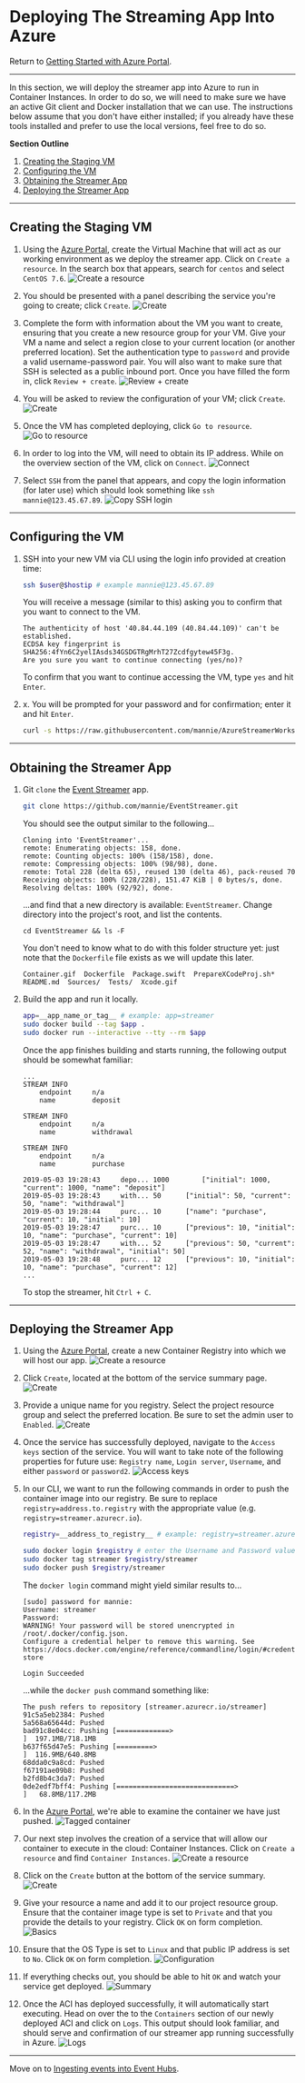 # Deploying The Streaming App Into Azure
Return to [Getting Started with Azure Portal](ReadMe.md).



---



In this section, we will deploy the streamer app into Azure to run in Container Instances. In order to do so, we will need to make sure we have an active Git client and Docker installation that we can use. The instructions below assume that you don't have either installed; if you already have these tools installed and prefer to use the local versions, feel free to do so.

**Section Outline**
1. [Creating the Staging VM](#creating-the-staging-vm)
1. [Configuring the VM](#configuring-the-vm)
1. [Obtaining the Streamer App](#obtaining-the-streamer-app)
1. [Deploying the Streamer App](#deploying-the-streamer-app)



---



## Creating the Staging VM

1. Using the [Azure Portal](https://portal.azure.com), create the Virtual Machine that will act as our working environment as we deploy the streamer app. Click on `Create a resource`. In the search box that appears, search for `centos` and select `CentOS 7.6`.
  ![Create a resource](ACI/VM/1.png)

1. You should be presented with a panel describing the service you're going to create; click `Create`.
  ![Create](ACI/VM/2.png)

1. Complete the form with information about the VM you want to create, ensuring that you create a new resource group for your VM. Give your VM a name and select a region close to your current location (or another preferred location). Set the authentication type to `password` and provide a valid username-password pair. You will also want to make sure that SSH is selected as a public inbound port. Once you have filled the form in, click `Review + create`.
  ![Review + create](ACI/VM/3.png)

1. You will be asked to review the configuration of your VM; click `Create`.
  ![Create](ACI/VM/4.png)

1. Once the VM has completed deploying, click `Go to resource`.
  ![Go to resource](ACI/VM/5.png)

1. In order to log into the VM, will need to obtain its IP address. While on the overview section of the VM, click on `Connect`.
  ![Connect](ACI/VM/6.png)

1. Select `SSH` from the panel that appears, and copy the login information (for later use) which should look something like `ssh mannie@123.45.67.89`.
  ![Copy SSH login](ACI/VM/7.png)



---



## Configuring the VM

1. SSH into your new VM via CLI using the login info provided at creation time:
    ```sh
    ssh $user@$hostip # example mannie@123.45.67.89
    ```
    You will receive a message (similar to this) asking you to confirm that you want to connect to the VM.
    ```
    The authenticity of host '40.84.44.109 (40.84.44.109)' can't be established.
    ECDSA key fingerprint is SHA256:4fYn6C2yelIAsds34GSDGTRgMrhT27Zcdfgytew45F3g.
    Are you sure you want to continue connecting (yes/no)?
    ```
    To confirm that you want to continue accessing the VM, type `yes` and hit `Enter`.

1. x. You will be prompted for your password and for confirmation; enter it and hit `Enter`.
    ```sh
    curl -s https://raw.githubusercontent.com/mannie/AzureStreamerWorkshop/cli/Portal/ACI/InstallDevTools.sh | sudo bash
    ```  



---



## Obtaining the Streamer App

1. Git `clone` the [Event Streamer](https://github.com/mannie/EventStreamer) app.
    ```sh
    git clone https://github.com/mannie/EventStreamer.git
    ```
    You should see the output similar to the following...
    ```
    Cloning into 'EventStreamer'...
    remote: Enumerating objects: 158, done.
    remote: Counting objects: 100% (158/158), done.
    remote: Compressing objects: 100% (98/98), done.
    remote: Total 228 (delta 65), reused 130 (delta 46), pack-reused 70
    Receiving objects: 100% (228/228), 151.47 KiB | 0 bytes/s, done.
    Resolving deltas: 100% (92/92), done.
    ```
    ...and find that a new directory is available: `EventStreamer`. Change directory into the project's root, and list the contents.
    ```
    cd EventStreamer && ls -F
    ```
    You don't need to know what to do with this folder structure yet: just note that the `Dockerfile` file exists as we will update this later.
    ```
    Container.gif  Dockerfile  Package.swift  PrepareXCodeProj.sh*  README.md  Sources/  Tests/  Xcode.gif
    ```

1. Build the app and run it locally.
    ```sh
    app=__app_name_or_tag__ # example: app=streamer
    sudo docker build --tag $app .
    sudo docker run --interactive --tty --rm $app
    ```
    Once the app finishes building and starts running, the following output should be somewhat familiar:
    ```
    ...
    STREAM INFO
    	endpoint	 n/a
    	name		 deposit

    STREAM INFO
    	endpoint	 n/a
    	name		 withdrawal

    STREAM INFO
    	endpoint	 n/a
    	name		 purchase

    2019-05-03 19:28:43		depo...	1000 		["initial": 1000, "current": 1000, "name": "deposit"]
    2019-05-03 19:28:43		with...	50 		["initial": 50, "current": 50, "name": "withdrawal"]
    2019-05-03 19:28:44		purc...	10 		["name": "purchase", "current": 10, "initial": 10]
    2019-05-03 19:28:47		purc...	10 		["previous": 10, "initial": 10, "name": "purchase", "current": 10]
    2019-05-03 19:28:47		with...	52 		["previous": 50, "current": 52, "name": "withdrawal", "initial": 50]
    2019-05-03 19:28:48		purc...	12 		["previous": 10, "initial": 10, "name": "purchase", "current": 12]
    ...
    ```
    To stop the streamer, hit  `Ctrl + C`.



---



## Deploying the Streamer App

1. Using the [Azure Portal](https://portal.azure.com), create a new Container Registry into which we will host our app.
  ![Create a resource](ACI/Registry/1.png)

1. Click `Create`, located at the bottom of the service summary page.
  ![Create](ACI/Registry/2.png)

1. Provide a unique name for you registry. Select the project resource group and select the preferred location. Be sure to set the admin user to `Enabled`.
  ![Create](ACI/Registry/3.png)

1. Once the service has successfully deployed, navigate to the `Access keys` section of the service. You will want to take note of the following properties for future use: `Registry name`, `Login server`, `Username`, and either `password` or `password2`.
  ![Access keys](ACI/Registry/4.png)

1. In our CLI, we want to run the following commands in order to push the container image into our registry. Be sure to replace `registry=address.to.registry` with the appropriate value (e.g. `registry=streamer.azurecr.io`).
    ```sh
    registry=__address_to_registry__ # example: registry=streamer.azurecr.io

    sudo docker login $registry # enter the Username and Password values from the previous step when/if prompted.
    sudo docker tag streamer $registry/streamer
    sudo docker push $registry/streamer
    ```
    The `docker login` command might yield similar results to...
    ```
    [sudo] password for mannie:
    Username: streamer
    Password:
    WARNING! Your password will be stored unencrypted in /root/.docker/config.json.
    Configure a credential helper to remove this warning. See
    https://docs.docker.com/engine/reference/commandline/login/#credentials-store

    Login Succeeded
    ```
    ...while the `docker push` command something like:
    ```
    The push refers to repository [streamer.azurecr.io/streamer]
    91c5a5eb2384: Pushed
    5a568a65644d: Pushed
    bad91c8e04cc: Pushing [=============>                                     ]  197.1MB/718.1MB
    b637f65d47e5: Pushing [=========>                                         ]  116.9MB/640.8MB
    68dda0c9a8cd: Pushed
    f67191ae09b8: Pushed
    b2fd8b4c3da7: Pushed
    0de2edf7bff4: Pushing [=============================>                     ]   68.8MB/117.2MB
    ```

1. In the [Azure Portal](https://portal.azure.com), we're able to examine the container we have just pushed.
  ![Tagged container](ACI/Registry/5.png)

1. Our next step involves the creation of a service that will allow our container to execute in the cloud: Container Instances. Click on `Create a resource` and find `Container Instances`.
  ![Create a resource](ACI/Instance/1.png)

1. Click on the `Create` button at the bottom of the service summary.
  ![Create](ACI/Instance/2.png)

1. Give your resource a name and add it to our project resource group. Ensure that the container image type is set to `Private` and that you provide the details to your registry. Click `OK` on form completion.
  ![Basics](ACI/Instance/3.png)

1. Ensure that the OS Type is set to `Linux` and that public IP address is set to `No`. Click `OK` on form completion.
  ![Configuration](ACI/Instance/4.png)

1. If everything checks out, you should be able to hit `OK` and watch your service get deployed.
  ![Summary](ACI/Instance/5.png)

1. Once the ACI has deployed successfully, it will automatically start executing. Head on over the to the `Containers` section of our newly deployed ACI and click on `Logs`. This output should look familiar, and should serve and confirmation of our streamer app running successfully in Azure.
  ![Logs](ACI/Instance/6.png)



---



Move on to [Ingesting events into Event Hubs](EventHubs.md).
